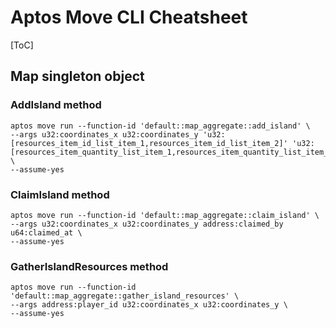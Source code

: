 # Aptos Move CLI Cheatsheet

[ToC]

## Map singleton object

### AddIsland method

```shell
aptos move run --function-id 'default::map_aggregate::add_island' \
--args u32:coordinates_x u32:coordinates_y 'u32:[resources_item_id_list_item_1,resources_item_id_list_item_2]' 'u32:[resources_item_quantity_list_item_1,resources_item_quantity_list_item_2]' \
--assume-yes
```

### ClaimIsland method

```shell
aptos move run --function-id 'default::map_aggregate::claim_island' \
--args u32:coordinates_x u32:coordinates_y address:claimed_by u64:claimed_at \
--assume-yes
```

### GatherIslandResources method

```shell
aptos move run --function-id 'default::map_aggregate::gather_island_resources' \
--args address:player_id u32:coordinates_x u32:coordinates_y \
--assume-yes
```

